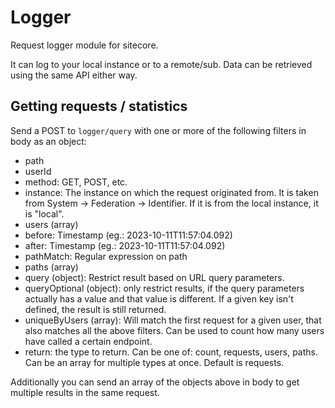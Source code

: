 # Logger
Request logger module for sitecore.

It can log to your local instance or to a remote/sub. Data can be retrieved using the same API either way.

## Getting requests / statistics

Send a POST to `logger/query` with one or more of the following filters in body as an object:
- path
- userId
- method: GET, POST, etc.
- instance: The instance on which the request originated from. It is taken from System -> Federation -> Identifier. If it is from the local instance, it is "local".
- users (array)
- before: Timestamp (eg.: 2023-10-11T11:57:04.092)
- after: Timestamp (eg.: 2023-10-11T11:57:04.092)
- pathMatch: Regular expression on path
- paths (array)
- query (object): Restrict result based on URL query parameters.
- queryOptional (object): only restrict results, if the query parameters actually has a value and that value is different. If a given key isn't defined, the result is still returned.
- uniqueByUsers (array): Will match the first request for a given user, that also matches all the above filters. Can be used to count how many users have called a certain endpoint.
- return: the type to return. Can be one of: count, requests, users, paths. Can be an array for multiple types at once. Default is requests.

Additionally you can send an array of the objects above in body to get multiple results in the same request.
